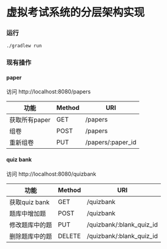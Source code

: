 # 虚拟考试系统的分层架构实现

### 运行

```bash
./gradlew run
```

### 现有操作

#### paper
访问 http://localhost:8080/papers

| 功能          | Method | URI               |
| ------------- | ------ | ----------------- |
| 获取所有paper | GET    | /papers           |
| 组卷          | POST   | /papers           |
| 重新组卷      | PUT    | /papers/:paper_id |

#### quiz bank
访问 http://localhost:8080/quizbank

| 功能          | Method | URI               |
| ------------- | ------ | ----------------- |
| 获取quiz bank | GET    | /quizbank           |
| 题库中增加题          | POST   | /quizbank           |
| 修改题库中的题          | PUT   | /quizbank/:blank_quiz_id           |
| 删除题库中的题          | DELETE   | /quizbank/:blank_quiz_id           |
